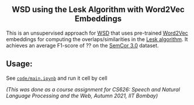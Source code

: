 <h2 align="center">WSD using the Lesk Algorithm with Word2Vec Embeddings</h2>

This is an unsupervised approach for [WSD](https://en.wikipedia.org/wiki/Word-sense_disambiguation) that uses pre-trained [Word2Vec](https://en.wikipedia.org/wiki/Word2vec) embeddings for computing the overlaps/similarities in the [Lesk algorithm](https://en.wikipedia.org/wiki/Lesk_algorithm). It achieves an average F1-score of ?? on the [SemCor 3.0](https://www.kaggle.com/nltkdata/semcor-corpus) dataset.  

## Usage:
See [`code/main.ipynb`](code/main.ipynb) and run it cell by cell

*(This was done as a course assignment for CS626: Speech and Natural Language Processing and the Web, Autumn 2021, IIT Bombay)*
